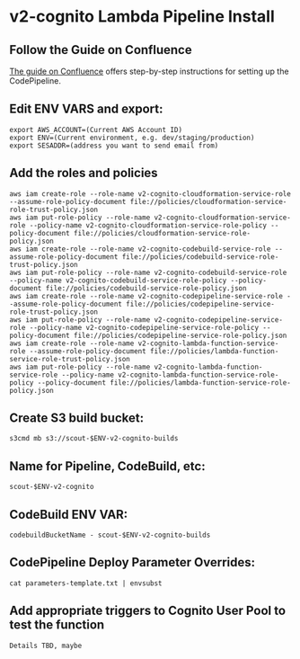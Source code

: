 # v2-cognito Lambda Pipeline Install

## Follow the Guide on Confluence

[The guide on Confluence](https://drum.atlassian.net/wiki/spaces/DEV/pages/568459274/Install+CI+CD+for+v2-mediaconvert+with+CodePipeline+CodeBuild+and+CloudFormation) offers step-by-step instructions for setting up the CodePipeline.

## Edit ENV VARS and export:
```
export AWS_ACCOUNT=(Current AWS Account ID)
export ENV=(Current environment, e.g. dev/staging/production)
export SESADDR=(address you want to send email from)
```

## Add the roles and policies
```
aws iam create-role --role-name v2-cognito-cloudformation-service-role --assume-role-policy-document file://policies/cloudformation-service-role-trust-policy.json
aws iam put-role-policy --role-name v2-cognito-cloudformation-service-role --policy-name v2-cognito-cloudformation-service-role-policy --policy-document file://policies/cloudformation-service-role-policy.json
aws iam create-role --role-name v2-cognito-codebuild-service-role --assume-role-policy-document file://policies/codebuild-service-role-trust-policy.json
aws iam put-role-policy --role-name v2-cognito-codebuild-service-role --policy-name v2-cognito-codebuild-service-role-policy --policy-document file://policies/codebuild-service-role-policy.json
aws iam create-role --role-name v2-cognito-codepipeline-service-role --assume-role-policy-document file://policies/codepipeline-service-role-trust-policy.json
aws iam put-role-policy --role-name v2-cognito-codepipeline-service-role --policy-name v2-cognito-codepipeline-service-role-policy --policy-document file://policies/codepipeline-service-role-policy.json
aws iam create-role --role-name v2-cognito-lambda-function-service-role --assume-role-policy-document file://policies/lambda-function-service-role-trust-policy.json
aws iam put-role-policy --role-name v2-cognito-lambda-function-service-role --policy-name v2-cognito-lambda-function-service-role-policy --policy-document file://policies/lambda-function-service-role-policy.json
```

## Create S3 build bucket:
```
s3cmd mb s3://scout-$ENV-v2-cognito-builds
```

## Name for Pipeline, CodeBuild, etc:
```
scout-$ENV-v2-cognito
```

## CodeBuild ENV VAR:
```
codebuildBucketName - scout-$ENV-v2-cognito-builds
```

## CodePipeline Deploy Parameter Overrides:
```
cat parameters-template.txt | envsubst
```

## Add appropriate triggers to Cognito User Pool to test the function
```
Details TBD, maybe
```

